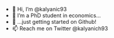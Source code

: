 - 👋 Hi, I’m @kalyanic93
- 👀 I’m a PhD student in economics...
- 🌱 ...just getting started on Github!
- 📫 Reach me on Twitter @kalyanich93

<!---
kalyanic93/kalyanic93 is a ✨ special ✨ repository because its `README.md` (this file) appears on your GitHub profile.
You can click the Preview link to take a look at your changes.
--->
